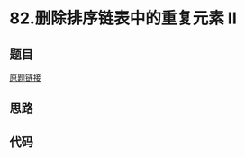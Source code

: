 # 82.删除排序链表中的重复元素 II
## 题目
[原题链接](https://leetcode.com/problems/remove-duplicates-from-sorted-list-ii/)

## 思路

## 代码
```java
```